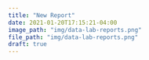 ```yaml
---
title: "New Report"
date: 2021-01-20T17:15:21-04:00
image_path: "img/data-lab-reports.png"
file_path: "img/data-lab-reports.png"
draft: true
---
```


